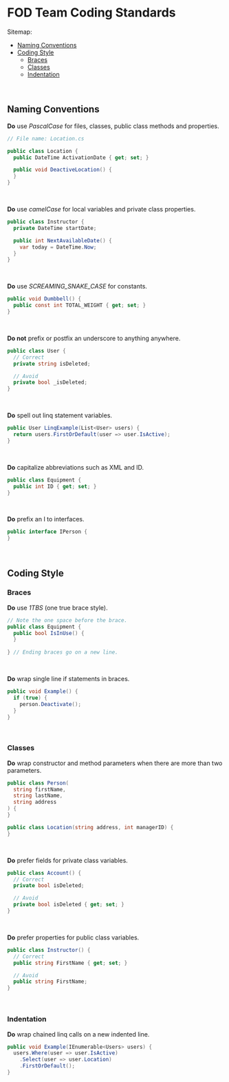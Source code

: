 # FOD Team Coding Standards

Sitemap:
  * [Naming Conventions](#NamingConventions)
  * [Coding Style](#CodingStyle)
    * [Braces](#Braces)
    * [Classes](#Classes)
    * [Indentation](#Indentation)
<br>

## Naming Conventions<a name="NamingConventions"></a>

**Do** use _PascalCase_ for files, classes, public class methods and properties.

```csharp
// File name: Location.cs

public class Location {
  public DateTime ActivationDate { get; set; }

  public void DeactiveLocation() {
  }
}
```
<br>

**Do** use _camelCase_ for local variables and private class properties.

```csharp
public class Instructor {
  private DateTime startDate;

  public int NextAvailableDate() { 
    var today = DateTime.Now;
  }
}
```
<br>

**Do** use _SCREAMING_SNAKE_CASE_ for constants.

```csharp
public void Dumbbell() {
  public const int TOTAL_WEIGHT { get; set; }
}
```
<br>

**Do not** prefix or postfix an underscore to anything anywhere.

```csharp
public class User {
  // Correct
  private string isDeleted;

  // Avoid
  private bool _isDeleted;
}
```
<br>

**Do** spell out linq statement variables.

```csharp
public User LinqExample(List<User> users) {
  return users.FirstOrDefault(user => user.IsActive);
}
```
<br>

**Do** capitalize abbreviations such as XML and ID.

```csharp
public class Equipment {
  public int ID { get; set; }
}
```
<br>

**Do** prefix an I to interfaces.

```csharp
public interface IPerson {
}
```
<br>

## Coding Style<a name="CodingStyle"></a>

### Braces<a name="Braces"></a>

**Do** use _1TBS_ (one true brace style).

```csharp
// Note the one space before the brace.
public class Equipment {
  public bool IsInUse() { 
  }
  
} // Ending braces go on a new line.
```
<br>

**Do** wrap single line if statements in braces.

```csharp
public void Example() {
  if (true) {
    person.Deactivate();
  }
}
```
<br>

### Classes<a name="Classes"></a>

**Do** wrap constructor and method parameters when there are more than two parameters.

```csharp
public class Person(
  string firstName,
  string lastName,
  string address
) {
}

public class Location(string address, int managerID) {
}
```
<br>

**Do** prefer fields for private class variables.

```csharp
public class Account() {
  // Correct
  private bool isDeleted;

  // Avoid
  private bool isDeleted { get; set; }
}
```
<br>

**Do** prefer properties for public class variables.

```csharp
public class Instructor() {
  // Correct
  public string FirstName { get; set; }

  // Avoid
  public string FirstName;
}
```
<br>

### Indentation<a name="Indentation"></a>

**Do** wrap chained linq calls on a new indented line.

```csharp
public void Example(IEnumerable<Users> users) {
  users.Where(user => user.IsActive)
    .Select(user => user.Location)
    .FirstOrDefault();
}
```
<br>
